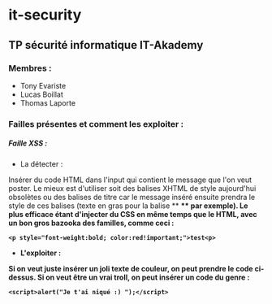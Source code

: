 # it-security

## TP sécurité informatique IT-Akademy

### Membres :

- Tony Evariste
- Lucas Boillat
- Thomas Laporte

### Failles présentes et comment les exploiter :

##### Faille XSS :

- La détecter :

Insérer du code HTML dans l'input qui contient le message que l'on veut poster.
Le mieux est d'utiliser soit des balises XHTML de style aujourd'hui obsolètes ou des balises de titre car le message inséré ensuite prendra le style de ces balises (texte en gras pour la balise ** <b> ** par exemple).
Le plus efficace étant d'injecter du CSS en même temps que le HTML, avec un bon gros bazooka des familles, comme ceci :

```
<p style="font-weight:bold; color:red!important;">test<p>
```

- L'exploiter :

Si on veut juste insérer un joli texte de couleur, on peut prendre le code ci-dessus.
Si on veut être un vrai troll, on peut insérer un code du genre :

```
<script>alert("Je t'ai niqué :) ");</script>
```
